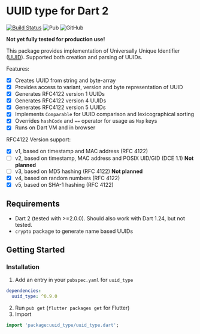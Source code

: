 # UUID type for Dart 2
[![Build Status](https://travis-ci.org/denixport/dart-uuid.svg?branch=master)](https://travis-ci.org/denixport/dart-uuid)
![Pub](https://img.shields.io/pub/vpre/uuid_type.svg)
![GitHub](https://img.shields.io/github/license/denixport/dart-uuid.svg)

**Not yet fully tested for production use!**

This package provides implementation of Universally Unique Identifier ([UUID](https://en.wikipedia.org/wiki/Universally_unique_identifier)). 
Supported both creation and parsing of UUIDs.
 
Features:
* [x] Creates UUID from string and byte-array
* [x] Provides access to variant, version and byte representation of UUID
* [x] Generates RFC4122 version 1 UUIDs
* [x] Generates RFC4122 version 4 UUIDs
* [x] Generates RFC4122 version 5 UUIDs
* [x] Implements `Comparable` for UUID comparison and lexicographical sorting
* [x] Overrides `hashCode` and `==` operator for usage as `Map` keys
* [x] Runs on Dart VM and in browser

RFC4122 Version support:
- [x] v1, based on timestamp and MAC address (RFC 4122)
- [ ] v2, based on timestamp, MAC address and POSIX UID/GID (DCE 1.1) **Not planned**
- [ ] v3, based on MD5 hashing (RFC 4122) **Not planned**
- [x] v4, based on random numbers (RFC 4122)
- [x] v5, based on SHA-1 hashing (RFC 4122)

## Requirements
- Dart 2 (tested with >=2.0.0). Should also work with Dart 1.24, but not tested.
- `crypto` package to generate name based UUIDs

## Getting Started

### Installation
1. Add an entry in your `pubspec.yaml` for `uuid_type`
```yaml
dependencies:
  uuid_type: ^0.9.0
```
2. Run `pub get` (`flutter packages get` for Flutter)
3. Import
```dart
import 'package:uuid_type/uuid_type.dart';
```
